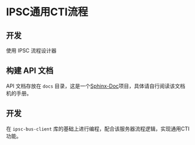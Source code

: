 # IPSC通用CTI流程

## 开发
使用 IPSC 流程设计器

## 构建 API 文档
API 文档存放在 `docs` 目录，这是一个[Sphinx-Doc]项目，具体请自行阅读该文档机的手册。

## 开发
在 `ipsc-bus-client` 库的基础上进行编程，配合该服务器流程逻辑，实现通用CTI功能。

[Sphinx-Doc]:http://sphinx-doc.com/
